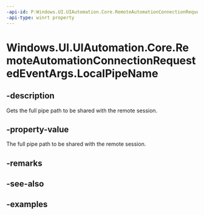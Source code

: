 ```yaml
---
-api-id: P:Windows.UI.UIAutomation.Core.RemoteAutomationConnectionRequestedEventArgs.LocalPipeName
-api-type: winrt property
---
```


# Windows.UI.UIAutomation.Core.RemoteAutomationConnectionRequestedEventArgs.LocalPipeName

<!--
public string LocalPipeName { get; }
-->

## -description

Gets the full pipe path to be shared with the remote session.

## -property-value

The full pipe path to be shared with the remote session.

## -remarks

## -see-also

## -examples
